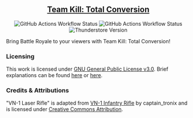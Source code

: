 <div align="center">

## [Team Kill: Total Conversion](https://thunderstore.io/c/content-warning/p/www_Day_Dream/TKTotalConversion/)
![GitHub Actions Workflow Status](https://img.shields.io/github/actions/workflow/status/wwwDayDream/TKTotalConversion/release.yml?style=plastic&label=release)
![GitHub Actions Workflow Status](https://img.shields.io/github/actions/workflow/status/wwwDayDream/TKTotalConversion/build.yml?style=plastic)
![Thunderstore Version](https://img.shields.io/thunderstore/v/www_Day_Dream/TKTotalConversion?style=plastic&logo=thunderstore)
</div>
Bring Battle Royale to your viewers with Team Kill: Total Conversion!

### Licensing
This work is licensed under [GNU General Public License v3.0](https://www.gnu.org/licenses/gpl-3.0.en.html).
Brief explanations can be found [here](https://gist.github.com/kn9ts/cbe95340d29fc1aaeaa5dd5c059d2e60) or [here](https://choosealicense.com/licenses/gpl-3.0/).

### Credits & Attributions
"VN-1 Laser Rifle" is adapted from [VN-1 Infantry Rifle](https://skfb.ly/oFoHB) by captain_tronix and is licensed under [Creative Commons Attribution](http://creativecommons.org/licenses/by/4.0/).